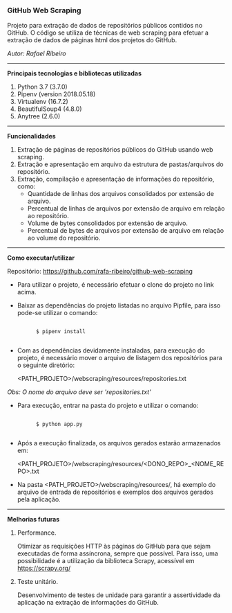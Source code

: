 ### GitHub Web Scraping

Projeto para extração de dados de repositórios públicos contidos no GitHub.
O código se utiliza de técnicas de web scraping para efetuar a extração de dados de páginas html dos projetos do GitHub.

*Autor: Rafael Ribeiro*

---

**Principais tecnologias e bibliotecas utilizadas**

1. Python 3.7 (3.7.0)
2. Pipenv (version 2018.05.18)
3. Virtualenv (16.7.2)
4. BeautifulSoup4 (4.8.0)
5. Anytree (2.6.0) 

---

**Funcionalidades**
1. Extração de páginas de repositórios públicos do GitHub usando web scraping.
2. Extração e apresentação em arquivo da estrutura de pastas/arquivos do repositório.
3. Extração, compilação e apresentação de informações do repositório, como:
    * Quantidade de linhas dos arquivos consolidados por extensão de arquivo.
    * Percentual de linhas de arquivos por extensão de arquivo em relação ao repositório. 
    * Volume de bytes consolidados por extensão de arquivo.
    * Percentual de bytes de arquivos por extensão de arquivo em relação ao volume do repositório.

---

**Como executar/utilizar**

Repositório: https://github.com/rafa-ribeiro/github-web-scraping

* Para utilizar o projeto, é necessário efetuar o clone do projeto no link acima.
* Baixar as dependências do projeto listadas no arquivo Pipfile, para isso pode-se utilizar o comando:

    <code>
        $ pipenv install
    </code> 
    
* Com as dependências devidamente instaladas, para execução do projeto, é necessário mover o arquivo de listagem dos repositórios para o seguinte diretório:
    
    <PATH_PROJETO>/webscraping/resources/repositories.txt

*Obs: O nome do arquivo deve ser 'repositories.txt'*

* Para execução, entrar na pasta do projeto e utilizar o comando:
    
    <code>
        $ python app.py
    </code>
    
* Após a execução finalizada, os arquivos gerados estarão armazenados em:

    <PATH_PROJETO>/webscraping/resources/<DONO_REPO>_<NOME_REPO>.txt
   
   
* Na pasta <PATH_PROJETO>/webscraping/resources/, há exemplo do arquivo de entrada de repositórios e exemplos dos 
arquivos gerados pela aplicação. 
---

**Melhorias futuras**

1. Performance. 

    Otimizar as requisições HTTP às páginas do GitHub para que sejam executadas de forma assíncrona, sempre que possível. 
Para isso, uma possibilidade é a utilização da biblioteca Scrapy, acessível em https://scrapy.org/

2. Teste unitário.

    Desenvolvimento de testes de unidade para garantir a assertividade da aplicação na extração de informações do GitHub.